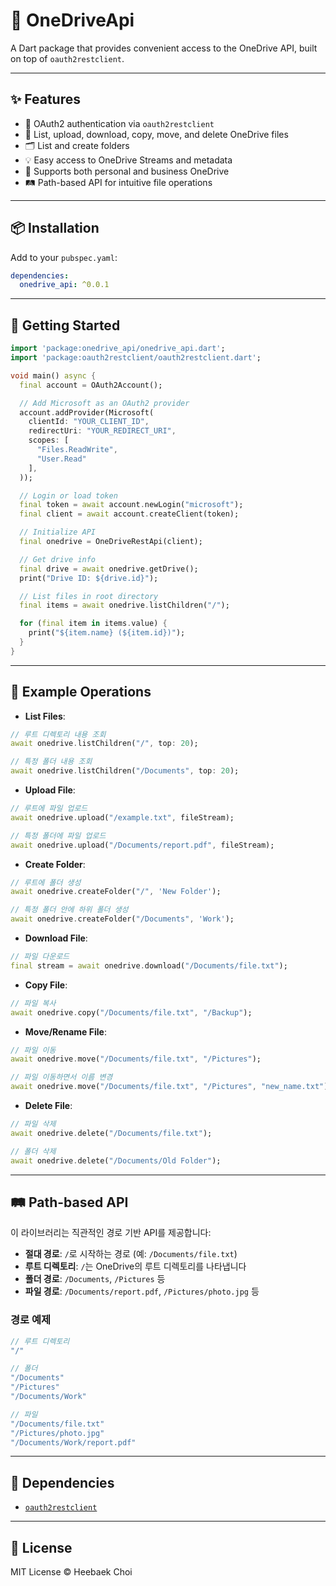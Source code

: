 # 📂 OneDriveApi

A Dart package that provides convenient access to the OneDrive API, built on top of `oauth2restclient`.

---

## ✨ Features

- 🔐 OAuth2 authentication via `oauth2restclient`
- 📄 List, upload, download, copy, move, and delete OneDrive files
- 🗂 List and create folders
- 💡 Easy access to OneDrive Streams and metadata
- 📁 Supports both personal and business OneDrive
- 🛤 Path-based API for intuitive file operations

---

## 📦 Installation

Add to your `pubspec.yaml`:

```yaml
dependencies:
  onedrive_api: ^0.0.1
```

---

## 🚀 Getting Started

```dart
import 'package:onedrive_api/onedrive_api.dart';
import 'package:oauth2restclient/oauth2restclient.dart';

void main() async {
  final account = OAuth2Account();

  // Add Microsoft as an OAuth2 provider
  account.addProvider(Microsoft(
    clientId: "YOUR_CLIENT_ID",
    redirectUri: "YOUR_REDIRECT_URI",
    scopes: [
      "Files.ReadWrite",
      "User.Read"
    ],
  ));

  // Login or load token
  final token = await account.newLogin("microsoft");
  final client = await account.createClient(token);

  // Initialize API
  final onedrive = OneDriveRestApi(client);

  // Get drive info
  final drive = await onedrive.getDrive();
  print("Drive ID: ${drive.id}");

  // List files in root directory
  final items = await onedrive.listChildren("/");

  for (final item in items.value) {
    print("${item.name} (${item.id})");
  }
}
```

---

## 📂 Example Operations

- **List Files**:
```dart
// 루트 디렉토리 내용 조회
await onedrive.listChildren("/", top: 20);

// 특정 폴더 내용 조회
await onedrive.listChildren("/Documents", top: 20);
```

- **Upload File**:
```dart
// 루트에 파일 업로드
await onedrive.upload("/example.txt", fileStream);

// 특정 폴더에 파일 업로드
await onedrive.upload("/Documents/report.pdf", fileStream);
```

- **Create Folder**:
```dart
// 루트에 폴더 생성
await onedrive.createFolder("/", 'New Folder');

// 특정 폴더 안에 하위 폴더 생성
await onedrive.createFolder("/Documents", 'Work');
```

- **Download File**:
```dart
// 파일 다운로드
final stream = await onedrive.download("/Documents/file.txt");
```

- **Copy File**:
```dart
// 파일 복사
await onedrive.copy("/Documents/file.txt", "/Backup");
```

- **Move/Rename File**:
```dart
// 파일 이동
await onedrive.move("/Documents/file.txt", "/Pictures");

// 파일 이동하면서 이름 변경
await onedrive.move("/Documents/file.txt", "/Pictures", "new_name.txt");
```

- **Delete File**:
```dart
// 파일 삭제
await onedrive.delete("/Documents/file.txt");

// 폴더 삭제
await onedrive.delete("/Documents/Old Folder");
```

---

## 🛤 Path-based API

이 라이브러리는 직관적인 경로 기반 API를 제공합니다:

- **절대 경로**: `/`로 시작하는 경로 (예: `/Documents/file.txt`)
- **루트 디렉토리**: `/`는 OneDrive의 루트 디렉토리를 나타냅니다
- **폴더 경로**: `/Documents`, `/Pictures` 등
- **파일 경로**: `/Documents/report.pdf`, `/Pictures/photo.jpg` 등

### 경로 예제

```dart
// 루트 디렉토리
"/"

// 폴더
"/Documents"
"/Pictures"
"/Documents/Work"

// 파일
"/Documents/file.txt"
"/Pictures/photo.jpg"
"/Documents/Work/report.pdf"
```

---

## 🔗 Dependencies

- [`oauth2restclient`](https://pub.dev/packages/oauth2restclient)

---

## 📄 License

MIT License © Heebaek Choi 